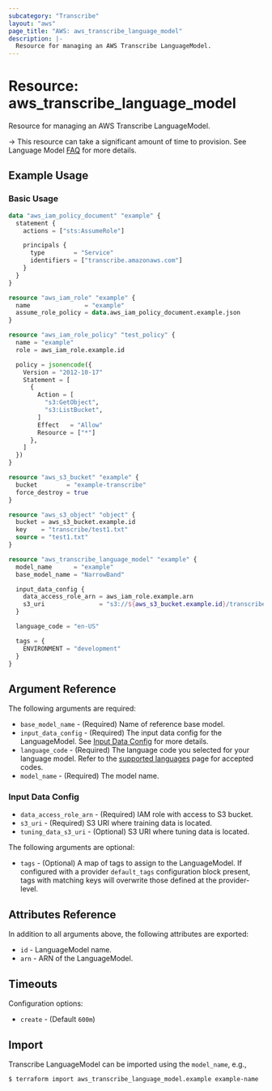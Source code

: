 ```yaml
---
subcategory: "Transcribe"
layout: "aws"
page_title: "AWS: aws_transcribe_language_model"
description: |-
  Resource for managing an AWS Transcribe LanguageModel.
---
```


# Resource: aws_transcribe_language_model

Resource for managing an AWS Transcribe LanguageModel.

-> This resource can take a significant amount of time to provision. See Language Model [FAQ](https://aws.amazon.com/transcribe/faqs/) for more details.

## Example Usage

### Basic Usage

```terraform
data "aws_iam_policy_document" "example" {
  statement {
    actions = ["sts:AssumeRole"]

    principals {
      type        = "Service"
      identifiers = ["transcribe.amazonaws.com"]
    }
  }
}

resource "aws_iam_role" "example" {
  name               = "example"
  assume_role_policy = data.aws_iam_policy_document.example.json
}

resource "aws_iam_role_policy" "test_policy" {
  name = "example"
  role = aws_iam_role.example.id

  policy = jsonencode({
    Version = "2012-10-17"
    Statement = [
      {
        Action = [
          "s3:GetObject",
          "s3:ListBucket",
        ]
        Effect   = "Allow"
        Resource = ["*"]
      },
    ]
  })
}

resource "aws_s3_bucket" "example" {
  bucket        = "example-transcribe"
  force_destroy = true
}

resource "aws_s3_object" "object" {
  bucket = aws_s3_bucket.example.id
  key    = "transcribe/test1.txt"
  source = "test1.txt"
}

resource "aws_transcribe_language_model" "example" {
  model_name      = "example"
  base_model_name = "NarrowBand"

  input_data_config {
    data_access_role_arn = aws_iam_role.example.arn
    s3_uri               = "s3://${aws_s3_bucket.example.id}/transcribe/"
  }

  language_code = "en-US"

  tags = {
    ENVIRONMENT = "development"
  }
}
```

## Argument Reference

The following arguments are required:

* `base_model_name` - (Required) Name of reference base model.
* `input_data_config` - (Required) The input data config for the LanguageModel. See [Input Data Config](#input-data-config) for more details.
* `language_code` - (Required) The language code you selected for your language model. Refer to the [supported languages](https://docs.aws.amazon.com/transcribe/latest/dg/supported-languages.html) page for accepted codes.
* `model_name` - (Required) The model name.

### Input Data Config

* `data_access_role_arn` - (Required) IAM role with access to S3 bucket.
* `s3_uri` - (Required) S3 URI where training data is located.
* `tuning_data_s3_uri` - (Optional) S3 URI where tuning data is located.

The following arguments are optional:

* `tags` - (Optional) A map of tags to assign to the LanguageModel. If configured with a provider `default_tags` configuration block present, tags with matching keys will overwrite those defined at the provider-level.

## Attributes Reference

In addition to all arguments above, the following attributes are exported:

* `id` - LanguageModel name.
* `arn` - ARN of the LanguageModel.

## Timeouts

Configuration options:

* `create` - (Default `600m`)

## Import

Transcribe LanguageModel can be imported using the `model_name`, e.g.,

```
$ terraform import aws_transcribe_language_model.example example-name
```
